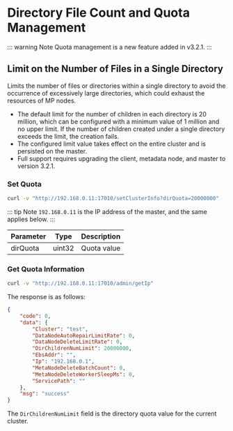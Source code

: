 # Directory File Count and Quota Management

::: warning Note
Quota management is a new feature added in v3.2.1.
:::

## Limit on the Number of Files in a Single Directory

Limits the number of files or directories within a single directory to avoid the occurrence of excessively large directories, which could exhaust the resources of MP nodes.

- The default limit for the number of children in each directory is 20 million, which can be configured with a minimum value of 1 million and no upper limit. If the number of children created under a single directory exceeds the limit, the creation fails.
- The configured limit value takes effect on the entire cluster and is persisted on the master.
- Full support requires upgrading the client, metadata node, and master to version 3.2.1.

### Set Quota

```bash
curl -v "http://192.168.0.11:17010/setClusterInfo?dirQuota=20000000"
```

::: tip Note
`192.168.0.11` is the IP address of the master, and the same applies below.
:::

| Parameter | Type   | Description |
|-----------|--------|-------------|
| dirQuota  | uint32 | Quota value |

### Get Quota Information

```bash
curl -v "http://192.168.0.11:17010/admin/getIp"
```

The response is as follows:

```json
{
    "code": 0,
    "data": {
        "Cluster": "test",
        "DataNodeAutoRepairLimitRate": 0,
        "DataNodeDeleteLimitRate": 0,
        "DirChildrenNumLimit": 20000000,
        "EbsAddr": "",
        "Ip": "192.168.0.1",
        "MetaNodeDeleteBatchCount": 0,
        "MetaNodeDeleteWorkerSleepMs": 0,
        "ServicePath": ""
    },
    "msg": "success"
}
```

The `DirChildrenNumLimit` field is the directory quota value for the current cluster.